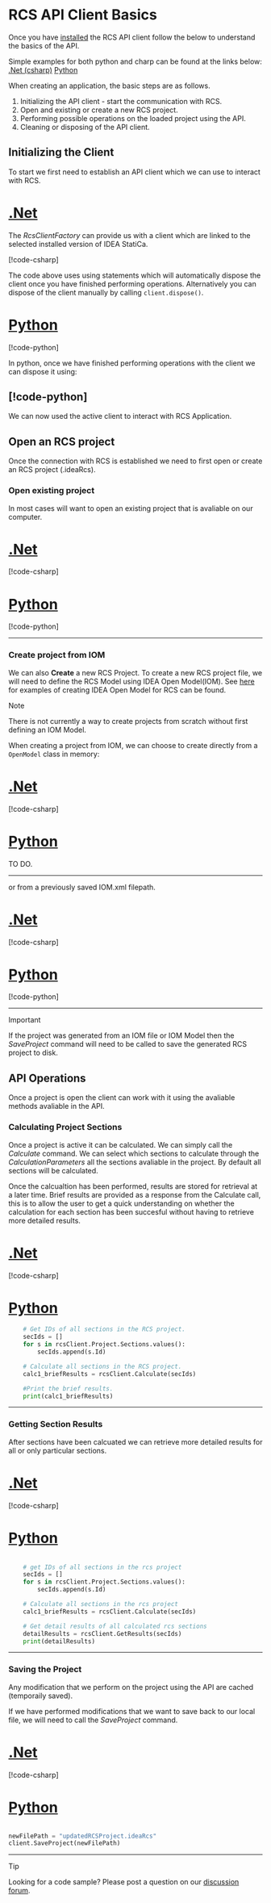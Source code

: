 # RCS API Client Basics

Once you have [installed](rcs_api_getting_started.md) the RCS API client follow the below to understand the basics of the API.

Simple examples for both python and charp can be found at the links below:
[.Net (csharp)](../../../../examples/api/csharp/rcs/Rcs-Api-Console-Tester/RcsConsoleApp/readme.md)
[Python](../../../../examples/api/python/rcs/scripts/simple_rcs_calculation/readme.md)

When creating an application, the basic steps are as follows.

1. Initializing the API client - start the communication with RCS.
2. Open and existing or create a new RCS project.
3. Performing possible operations on the loaded project using the API.
4. Cleaning or disposing of the API client.

## Initializing the Client

To start we first need to establish an API client which we can use to interact with RCS.

# [.Net](#tab/dotnet)

The _RcsClientFactory_ can provide us with a client which are linked to the selected installed version of IDEA StatiCa.

[!code-csharp[](../../../../examples/api/csharp/rcs/Rcs-Api-Console-Tester/RcsConsoleApp/Program.cs#create_client)]

The code above uses using statements which will automatically dispose the client once you have finished performing operations. Alternatively you can dispose of the client manually by calling `client.dispose()`.

# [Python](#tab/python)

[!code-python[](../../../../examples/api/python/rcs/code_snippets/script_template.py#L5-L26)]

In python, once we have finished performing operations with the client we can dispose it using:

[!code-python[](../../../../examples/api/python/rcs/code_snippets/script_template.py#L56-L57)]
---

We can now used the active client to interact with RCS Application.

## Open an RCS project

Once the connection with RCS is established we need to first open or create an RCS project (.ideaRcs).

### Open existing project

In most cases will want to open an existing project that is avaliable on our computer.

# [.Net](#tab/dotnet)

[!code-csharp[](../../../../examples/api/csharp/rcs/Rcs-Api-Console-Tester/RcsConsoleApp/Program.cs#open_existing)]

# [Python](#tab/python)

[!code-python[](../../../../examples/api/python/rcs/code_snippets/script_template.py#L33-L36)]

---

### Create project from IOM

We can also **Create** a new RCS Project. To create a new RCS project file, we will need to define the RCS Model using IDEA Open Model(IOM). See [here](../../../../examples/iom/iom-rcs/IomToRcsExamples/RcsReinforcedBeam/rcs_reinforced_beam.md) for examples of creating IDEA Open Model for RCS can be found.

> [!NOTE]
> There is not currently a way to create projects from scratch without first defining an IOM Model.

When creating a project from IOM, we can choose to create directly from a `OpenModel` class in memory:

# [.Net](#tab/dotnet)

[!code-csharp[](../../../../examples/api/csharp/rcs/Rcs-Api-Console-Tester/RcsConsoleApp/Program.cs#open_from_model)]

# [Python](#tab/python)

TO DO.

---
or from a previously saved IOM.xml filepath.

# [.Net](#tab/dotnet)

[!code-csharp[](../../../../examples/api/csharp/rcs/Rcs-Api-Console-Tester/RcsConsoleApp/Program.cs#openfromiomfile)]

# [Python](#tab/python)

[!code-python[](../../../../examples/api/python/rcs/code_snippets/script_template.py#L38-L41)]

---

> [!IMPORTANT]
> If the project was generated from an IOM file or IOM Model then the _SaveProject_ command will need to be called to save the generated RCS project to disk.

## API Operations

Once a project is open the client can work with it using the avaliable methods avaliable in the API.

### Calculating Project Sections

Once a project is active it can be calculated. We can simply call the _Calculate_ command. We can select which sections to calculate through the _CalculationParameters_ all the sections avaliable in the project. By default all sections will be calculated. 

Once the calcualtion has been performed, results are stored for retrieval at a later time. Brief results are provided as a response from the Calculate call, this is to allow the user to get a quick understanding on whether the calculation for each section has been succesful without having to retrieve more detailed results.

# [.Net](#tab/dotnet)

[!code-csharp[](../../../../examples/api/csharp/rcs/Rcs-Api-Console-Tester/RcsConsoleApp/Program.cs#calculate_project)]

# [Python](#tab/python)

```python
    # Get IDs of all sections in the RCS project.
    secIds = []
    for s in rcsClient.Project.Sections.values():
        secIds.append(s.Id)

    # Calculate all sections in the RCS project.
    calc1_briefResults = rcsClient.Calculate(secIds)

    #Print the brief results.
    print(calc1_briefResults)

```

---

### Getting Section Results

After sections have been calcuated we can retrieve more detailed results for all or only particular sections.

# [.Net](#tab/dotnet)

[!code-csharp[](../../../../examples/api/csharp/rcs/Rcs-Api-Console-Tester/RcsConsoleApp/Program.cs#section_results)]

# [Python](#tab/python)

```python
    
    # get IDs of all sections in the rcs project
    secIds = []
    for s in rcsClient.Project.Sections.values():
        secIds.append(s.Id)

    # Calculate all sections in the rcs project
    calc1_briefResults = rcsClient.Calculate(secIds)

    # Get detail results of all calculated rcs sections
    detailResults = rcsClient.GetResults(secIds)
    print(detailResults)

```

---

### Saving the Project

Any modification that we perform on the project using the API are cached (temporaily saved). 

If we have performed modifications that we want to save back to our local file, we will need to call the _SaveProject_ command. 

# [.Net](#tab/dotnet)

[!code-csharp[](../../../../examples/api/csharp/rcs/Rcs-Api-Console-Tester/RcsConsoleApp/Program.cs#saveproject)]

# [Python](#tab/python)

```python

newFilePath = "updatedRCSProject.ideaRcs"
client.SaveProject(newFilePath)

```

---

> [!TIP]
> Looking for a code sample? Please post a question on our [discussion forum](https://github.com/idea-statica/ideastatica-public/discussions/categories/help-q-a).